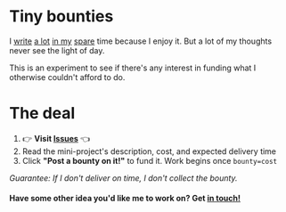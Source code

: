# Tiny bounties

I [write](https://blog.okturtles.com) [a lot](https://fixingtao.com) [in my](https://gist.github.com/taoeffect) [spare](https://www.taoeffect.com/blog/) time because I enjoy it. But a lot of my thoughts never see the light of day.

This is an experiment to see if there's any interest in funding what I otherwise couldn't afford to do.

# The deal

1. :point_right: **Visit [Issues](https://github.com/taoeffect/tiny-bounties/issues)** :point_left:
2. Read the mini-project's description, cost, and expected delivery time
3. Click **"Post a bounty on it!"** to fund it. Work begins once `bounty=cost`

*Guarantee: If I don't deliver on time, I don't collect the bounty.*

#### Have some other idea you'd like me to work on? Get [in touch!](https://fixingtao.com/consulting/)
